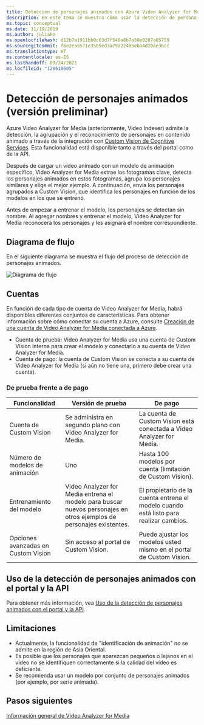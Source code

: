 ```yaml
---
title: Detección de personajes animados con Azure Video Analyzer for Media (anteriormente, Video Indexer)
description: En este tema se muestra cómo usar la detección de personajes animados con Azure Video Analyzer for Media (anteriormente, Video Indexer).
ms.topic: conceptual
ms.date: 11/19/2019
ms.author: juliako
ms.openlocfilehash: d12b7a1911bb0c63d7f546a8b7a30e0287a05759
ms.sourcegitcommit: f6e2ea5571e35b9ed3a79a22485eba4d20ae36cc
ms.translationtype: HT
ms.contentlocale: es-ES
ms.lasthandoff: 09/24/2021
ms.locfileid: "128610605"
---
```

# <a name="animated-character-detection-preview"></a>Detección de personajes animados (versión preliminar)

Azure Video Analyzer for Media (anteriormente, Video Indexer) admite la detección, la agrupación y el reconocimiento de personajes en contenido animado a través de la integración con [Custom Vision de Cognitive Services](https://azure.microsoft.com/services/cognitive-services/custom-vision-service/). Esta funcionalidad está disponible tanto a través del portal como de la API.

Después de cargar un vídeo animado con un modelo de animación específico, Video Analyzer for Media extrae los fotogramas clave, detecta los personajes animados en estos fotogramas, agrupa los personajes similares y elige el mejor ejemplo. A continuación, envía los personajes agrupados a Custom Vision, que identifica los personajes en función de los modelos en los que se entrenó. 

Antes de empezar a entrenar el modelo, los personajes se detectan sin nombre. Al agregar nombres y entrenar el modelo, Video Analyzer for Media reconocerá los personajes y les asignará el nombre correspondiente.

## <a name="flow-diagram"></a>Diagrama de flujo

En el siguiente diagrama se muestra el flujo del proceso de detección de personajes animados.

![Diagrama de flujo](./media/animated-characters-recognition/flow.png)

## <a name="accounts"></a>Cuentas

En función de cada tipo de cuenta de Video Analyzer for Media, habrá disponibles diferentes conjuntos de características. Para obtener información sobre cómo conectar su cuenta a Azure, consulte [Creación de una cuenta de Video Analyzer for Media conectada a Azure](connect-to-azure.md).

* Cuenta de prueba: Video Analyzer for Media usa una cuenta de Custom Vision interna para crear el modelo y conectarlo a su cuenta de Video Analyzer for Media. 
* Cuenta de pago: la cuenta de Custom Vision se conecta a su cuenta de Video Analyzer for Media (si aún no tiene una, primero debe crear una cuenta).

### <a name="trial-vs-paid"></a>De prueba frente a de pago

|Funcionalidad|Versión de prueba|De pago|
|---|---|---|
|Cuenta de Custom Vision|Se administra en segundo plano con Video Analyzer for Media. |La cuenta de Custom Vision está conectada a Video Analyzer for Media.|
|Número de modelos de animación|Uno|Hasta 100 modelos por cuenta (limitación de Custom Vision).|
|Entrenamiento del modelo|Video Analyzer for Media entrena el modelo para buscar nuevos personajes en otros ejemplos de personajes existentes.|El propietario de la cuenta entrena el modelo cuando está listo para realizar cambios.|
|Opciones avanzadas en Custom Vision|Sin acceso al portal de Custom Vision.|Puede ajustar los modelos usted mismo en el portal de Custom Vision.|

## <a name="use-the-animated-character-detection-with-portal--and-api"></a>Uso de la detección de personajes animados con el portal y la API

Para obtener más información, vea [Uso de la detección de personajes animados con el portal y la API](animated-characters-recognition-how-to.md).

## <a name="limitations"></a>Limitaciones

* Actualmente, la funcionalidad de "identificación de animación" no se admite en la región de Asia Oriental.
* Es posible que los personajes que aparezcan pequeños o lejanos en el vídeo no se identifiquen correctamente si la calidad del vídeo es deficiente.
* Se recomienda usar un modelo por conjunto de personajes animados (por ejemplo, por serie animada).

## <a name="next-steps"></a>Pasos siguientes

[Información general de Video Analyzer for Media](video-indexer-overview.md)
